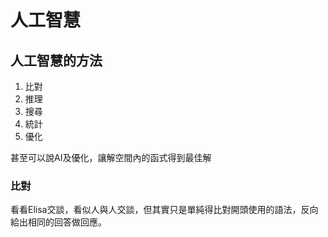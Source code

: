# 人工智慧
## 人工智慧的方法
1. 比對
2. 推理
3. 搜尋
4. 統計
5. 優化<br>

甚至可以說AI及優化，讓解空間內的函式得到最佳解
### 比對
看看Elisa交談，看似人與人交談，但其實只是單純得比對開頭使用的語法，反向給出相同的回答做回應。


